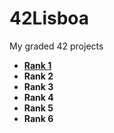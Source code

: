 # 42Lisboa
My graded 42 projects

* [**Rank 1**](./Rank%201)
* **Rank 2**
* **Rank 3**
* **Rank 4**
* **Rank 5**
* **Rank 6**

